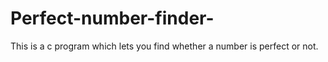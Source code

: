 # Perfect-number-finder-
This is a c program which lets you find whether a number is perfect or not.
